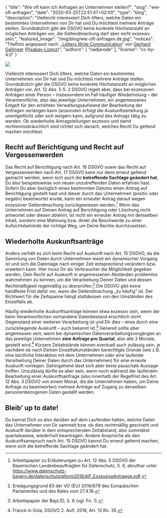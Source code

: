 {
    "title": "Wie oft kann ich Anfragen an Unternehmen stellen?",
    "slug": "wie-oft-anfragen",
    "date": "2020-03-25T22:51:47+02:00",
    "type": "blog",
    "description": "Vielleicht interessiert Dich öfters, welche Daten ein bestimmtes Unternehmen von Dir hat und Du möchtest mehrere Anträge stellen. Grundsätzlich gibt die DSGVO keine konkrete Höchstanzahl an möglichen Anträgen vor, die Geltendmachung darf aber nicht exzessiv sein.",
    "featured_image": "/img/blog/wie-oft-anfragen.de.jpg",
    "notices": "Titelfoto angepasst nach: „[Letters Write Communication](https://pixabay.com/photos/letters-write-communication-1659715/)“ von [Gerhard Gellinger](https://pixabay.com/users/gellinger-201217/) ([Pixabay-Lizenz](https://pixabay.com/service/license/))",
    "authors": [ "nadjarode" ],
    "license": "cc-by-4.0"
}

<img src="/img/blog/wie-oft-anfragen.de.jpg">

Vielleicht interessiert Dich öfters, welche Daten ein bestimmtes Unternehmen von Dir hat und Du möchtest mehrere Anträge stellen. Grundsätzlich gibt die DSGVO keine konkrete Höchstanzahl an möglichen Anträgen vor. Art. 12 Abs. 5 S. 2 DSGVO regelt aber, dass bei exzessiven Anträgen einer Person – insbesondere im Fall häufiger Wiederholung – der Verantwortliche, also das jeweilige Unternehmen, ein angemessenes Entgelt für den erhöhten Verwaltungsaufwand der Bearbeitung der Anfragen verlangen kann (ansonsten erfolgt die Auskunftserteilung ja unentgeltlich) oder sich weigern kann, aufgrund des Antrags tätig zu werden. Ob wiederholte Antragstellungen exzessiv und damit rechtsmissbräuchlich sind richtet sich danach, welches Recht Du geltend machen möchtest.

## Recht auf Berichtigung und Recht auf Vergessenwerden

Das Recht auf Berichtigung nach Art. 16 DSGVO sowie das Recht auf Vergessenwerden nach Art. 17 DSGVO kann nur dann erneut geltend gemacht werden, wenn sich auch die **betreffende Sachlage geändert hat**, Du also beispielsweise von neuen unzutreffenden Daten erfahren hast. Sofern Du aber bezüglich eines bestimmten Datums einen Antrag auf Berichtigung gestellt hast und dieser durch das Unternehmen (positiv oder negativ) beantwortet wurde, kann ein erneuter Antrag darauf wegen exzessiver Geltendmachung zurückgewiesen werden.[^1] Wenn das Unternehmen auf Deinen Antrag auf Berichtigung oder Löschung nicht antwortet oder diesen ablehnt, ist nicht ein erneuter Antrag mit demselben Inhalt, sondern eine Mahnung bzw. direkt die Beschwerde zu einer Aufsichtsbehörde der richtige Weg, um Deine Rechte durchzusetzen. 

## Wiederholte Auskunftsanträge

Anders verhält es sich beim Recht auf Auskunft nach Art. 15 DSGVO, da die Sammlung von Daten durch Unternehmen meist ein dynamischer Vorgang ist und sich die Datenlage nach einiger Zeit entsprechend verändern bzw. erweitern kann. Hier muss Dir als Verbraucher die Möglichkeit gegeben werden, Dein Recht auf Auskunft in angemessenen Abständen problemlos wahrnehmen zu können, um die Verarbeitung Deiner Daten und dessen Rechtmäßigkeit regelmäßig zu überprüfen.[^2] Die DSGVO gibt keine handfeste Frist dafür vor, wann die Geltendmachung „zu häufig“ ist. Der Richtwert für die Zeitspanne hängt stattdessen von den Umständen des Einzelfalls ab. 

Häufig wiederholte Auskunftsanträge können etwa exzessiv sein, wenn der beim Verantwortlichen vorhandene Datenbestand ersichtlich nicht Gegenstand einer weiteren Verarbeitung ist und Dir dies – etwa durch eine zurückliegende Auskunft – auch bekannt ist.[^3] Generell sollte aber angemessen sein, wenn bei dynamischen Datenverarbeitungsvorgängen an das jeweilige Unternehmen **eine Anfrage pro Quartal**, also alle 3 Monate, gestellt wird.[^4] Kürzere Zeitabstände können eventuell auch zulässig sein, je nachdem ob nach Deinen Einzelfallumständen berechtigte Gründe (wie z.B. eine kürzliche Interaktion mit dem Unternehmen oder eine laufende Verarbeitung Deiner Daten durch das Unternehmen) für eine erneute Auskunft vorliegen. Dahingehend lässt sich aber keine pauschale Aussage treffen. Unzulässig dürfte es aber sein, wenn noch während der laufenden Bearbeitung einer Auskunftsanfrage (also innerhalb der Regelfrist des Art. 12 Abs. 3 DSGVO von einem Monat, die die Unternehmen haben, um Deine Anfrage zu beantworten) mehrere Anträge auf Zugang zu denselben personenbezogenen Daten gestellt werden. 

## Bleib’ up to date!

Du kannst Dich so also darüber auf dem Laufenden halten, welche Daten das Unternehmen von Dir sammelt bzw. ob dies rechtmäßig geschieht und Auskunft darüber in dem entsprechenden Zeitabstand, also zumindest quartalsweise, wiederholt beantragen. Andere Ansprüche als den Auskunftsanspruch nach Art. 15 DSGVO kannst Du erneut geltend machen, wenn sich die betreffende Sachlage geändert hat.

[^1]: Arbeitspapier zu Erläuterungen zu Art. 12 Abs. 5 DSGVO der Bayerischen Landesbeauftragten für Datenschutz, S. 6, abrufbar unter https://www.datenschutz-bayern.de/datenschutzreform2018/AP_ExzessiveAntraege.pdf.
[^2]: Erwägungsgrund 63 der VO (EU) 2016/679 des Europäischen Parlamentes und des Rates vom 27.4.16.
[^3]: Arbeitspapier der BayLfD, S. 6 (vgl. Fn. 1).
[^4]: Franck in Gola, DSGVO 2. Aufl. 2018, Art. 12 Rn. 35.
